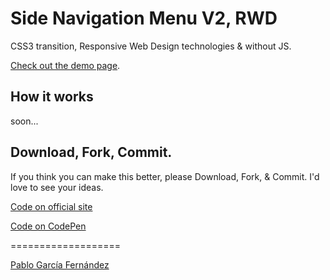 <h1>Side Navigation Menu V2, RWD</h1>

<p>CSS3 transition, Responsive Web Design technologies & without JS.</p>
<a href="http://www.pablogarciafernandez.com/lab/side-navigation-menu-v2.html" target="_blank">Check out the demo page</a>.

<h2>How it works</h2>
<p>soon...</p>

<h2>Download, Fork, Commit.</h2>

<p>If you think you can make this better, please Download, Fork, & Commit. I'd love to see your ideas.</p>

<a href="http://www.pablogarciafernandez.com/lab/side-navigation-menu-v2.html" target="_blank">Code on official site</a>

<a href="http://codepen.io/PableraShow/pen/hubAa" target="_blank">Code on CodePen</a>

===================

<a href="http://pablogarciafernandez.com" title="Pablo García Fernández" target="_blank">Pablo García Fernández</a>
